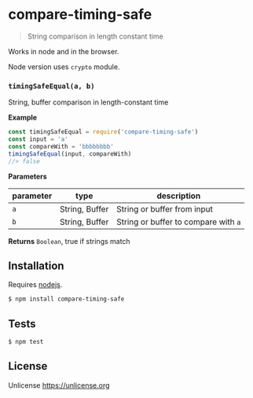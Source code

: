 # compare-timing-safe

> String comparison in length constant time

Works in node and in the browser.

Node version uses `crypto` module.

### `timingSafeEqual(a, b)`

String, buffer comparison in length-constant time

**Example**

```js
const timingSafeEqual = require('compare-timing-safe')
const input = 'a'
const compareWith = 'bbbbbbbb'
timingSafeEqual(input, compareWith)
//> false
```

**Parameters**

| parameter | type           | description                          |
| --------- | -------------- | ------------------------------------ |
| `a`       | String, Buffer | String or buffer from input          |
| `b`       | String, Buffer | String or buffer to compare with `a` |

**Returns** `Boolean`, true if strings match

## Installation

Requires [nodejs](http://nodejs.org/).

```sh
$ npm install compare-timing-safe
```

## Tests

```sh
$ npm test
```

## License

Unlicense <https://unlicense.org>
